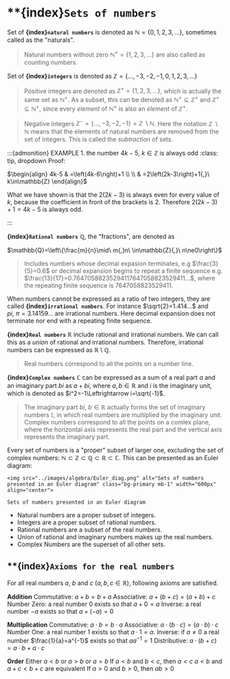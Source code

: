 # **{index}`Sets of numbers`
Set of **{index}`natural numbers`** is denoted as $\mathbb{N}=\left\{0{,}1{,}2{,}3{,}...\right\}$, sometimes called as the "naturals".
> Natural numbers without zero $\mathbb{N}^+=\left\{1{,}2{,}3{,}...\right\}$ are also called as counting numbers.

Set of **{index}`integers`** is denoted as $\mathbb{Z}=\left\{...{,}-3{,}-2{,}-1{,}0{,}1{,}2{,}3{,}...\right\}$
> Positive integers are denoted as $\mathbb{Z}^+=\left\{1{,}2{,}3{,}...\right\}$, which is actually the same set as $\mathbb{N}^+$. As a subset, this can be denoted as $\mathbb{N}^+\subseteq\mathbb{Z}^+$ and $\mathbb{Z}^+\subseteq\mathbb{N}^+$, since every *element* of $\mathbb{N}^+$ is also an *element* of $\mathbb{Z}^+$.

> Negative integers $\mathbb{Z}^-=\left\{...{,}-3{,}-2{,}-1\right\}=\mathbb{Z}\ \setminus\mathbb{N}$. Here the notation $\mathbb{Z}\ \setminus\mathbb{N}$ means that the elements of natural numbers are removed from the set of integers. This is called the *subtraction* of sets.

:::{admonition} EXAMPLE 1. the number $4k-5{,}\ k\in\mathbb{Z}$ is always odd
:class: tip, dropdown
Proof:

$\begin{align} 4k-5 & =\left(4k-6\right)+1 \\ \\
& =2\left(2k-3\right)+1{,}\ k\in\mathbb{Z} \end{align}$

What we have shown is that the $2\left(2k-3\right)$ is always even for every value of $k$, because the coefficient in front of the brackets is $2$. Therefore $2\left(2k-3\right)+1=4k-5$ is always odd.

:::

**{index}`Rational numbers`** $\mathbb{Q}$, the "fractions", are denoted as

$\mathbb{Q}=\left\{\frac{m}{n}\mid\ m{,}n\ \in\mathbb{Z}{,}\ n\ne0\right\}$
> Includes numbers whose decimal expasion terminates, e.g $\frac{3}{5}=0.6$ or
> decimal expansion begins to repeat a finite sequence e.g. $\frac{13}{17}=0.76470588235294117647058823529411...$, where the repeating finite sequence is $7647058823529411$.

When numbers cannot be expressed as a ratio of two integers, they are called **{index}`irrational numbers`**. For instance $\sqrt{2}=1.414...$ and $pi{,}\ \pi=3.14159...$ are irrational numbers. Here decimal expansion does not terminate nor end with a repeating finite sequence.

**{index}`Real numbers`** $\mathbb{R}$ include rational and irrational numbers. We can call this as a *union* of rational and irrational numbers. Therefore, irrational numbers can be expressed as $\mathbb{R}$ \ $\mathbb{Q}$.
> Real numbers correspond to all the points on a number line.

**{index}`Complex numbers`** $\mathbb{C}$ can be expressed as a sum of a real part $a$ and an imaginary part $bi$ as $a+bi$, where $a{,}b\in\mathbb{R}$ and $i$ is the imaginary unit, which is denoted as  $i^2=-1\Leftrightarrow i=\sqrt{-1}$.
> The imaginary part $bi{,}\ b\in\mathbb{R}$ actually forms the set of imaginary numbers $\mathbb{I}$, in which real numbers are multiplied by the imaginary unit.
> Complex numbers correspond to all the points on a comlex plane, where the horizontal axis represents the real part and the vertical axis represents the imaginary part.

Every set of numbers is a "proper" subset of larger one, excluding the set of complex numbers: $\mathbb{N}\subset\mathbb{Z}\subset\mathbb{Q}\subset\mathbb{R}\subset\mathbb{C}$. This can be presented as an Euler diagram:

```{figure-md} Euler_diag
<img src="../images/algebra/Euler_diag.png" alt="Sets of numbers presented in an Euler diagram" class="bg-primary mb-1" width="600px" align="center">

Sets of numbers presented in an Euler diagram
```
- Natural numbers are a proper subset of integers.
- Integers are a proper subset of rational numbers.
- Rational numbers are a subset of the real numbers.
- Union of rational and imaginary numbers makes up the real numbers.
- Complex Numbers are the superset of all other sets.

## **{index}`Axioms for the real numbers`
For all real numbers $a$, $b$ and $c$ $\left(a{,}b{,}c\in\mathbb{R}\right)$, following axioms are satisfied.

**Addition**
Commutative: $a+b=b+a$
Associative: $a+(b+c)=(a+b)+c$
Number Zero: a real number $0$ exists so that $a+0=a$
Inverse: a real number $-a$ exists so that $a+\left(-a\right)=0$

**Multiplication**
Commutative: $a\cdot b=b\cdot a$
Associative: $a\cdot(b\cdot c)=(a\cdot b)\cdot c$
Number One: a real number $1$ exists so that $a\cdot1=a$.
Inverse: if $a\ne0$ a real number $\frac{1}{a}=a^{-1}$ exists so that $aa^{-1}=1$
Distributive: $a\cdot(b+c)=a\cdot b+a\cdot c$

**Order**
Either $a<b$ or $a>b$ or $a=b$
If $a<b$ and $b<c$, then $a<c$
$a<b$ and $a+c<b+c$ are equivalent
If $a>0$ and $b>0$, then $ab>0$